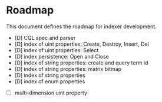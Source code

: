 # Roadmap

This document defines the roadmap for indexer development.

- [D] CQL spec and parser
- [D] index of uint properties: Create, Destroy, Insert, Del
- [D] index of uint properties: Select
- [D] index persistence: Open and Close
- [D] index of string properties: create and query term id
- [D] index of string properties: matrix bitmap
- [D] index of string properties
- [D] index of enum properties
- [ ] multi-dimension uint property
